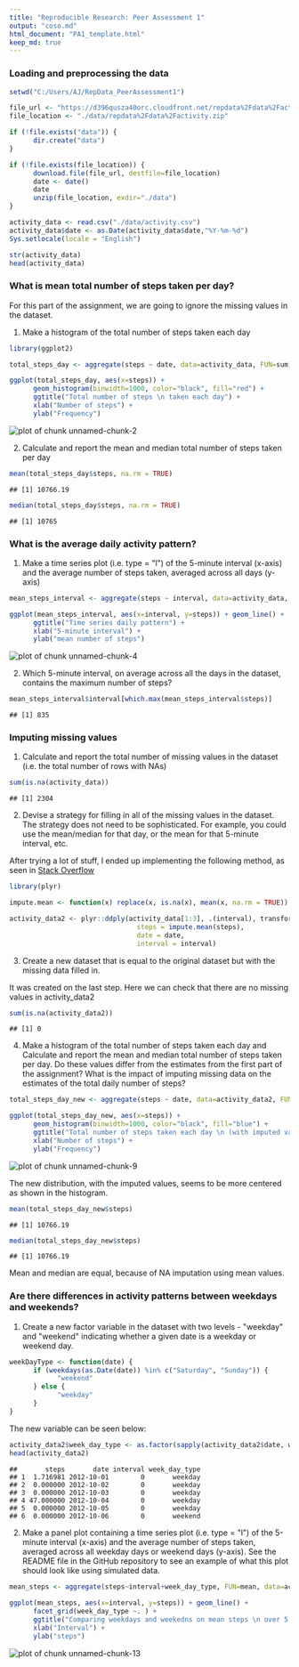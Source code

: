 ```yaml
---
title: "Reproducible Research: Peer Assessment 1"
output: "coso.md"
html_document: "PA1_template.html"
keep_md: true
---
```

      
### Loading and preprocessing the data


```r
setwd("C:/Users/AJ/RepData_PeerAssessment1")

file_url <- "https://d396qusza40orc.cloudfront.net/repdata%2Fdata%2Factivity.zip"
file_location <- "./data/repdata%2Fdata%2Factivity.zip"

if (!file.exists("data")) {
      dir.create("data")
}

if (!file.exists(file_location)) {
      download.file(file_url, destfile=file_location)
      date <- date()
      date
      unzip(file_location, exdir="./data")
}

activity_data <- read.csv("./data/activity.csv")
activity_data$date <- as.Date(activity_data$date,"%Y-%m-%d")
Sys.setlocale(locale = "English")

str(activity_data)
head(activity_data)
```
      
### What is mean total number of steps taken per day?

For this part of the assignment, we are going to ignore the missing values in the dataset.

1. Make a histogram of the total number of steps taken each day


```r
library(ggplot2)

total_steps_day <- aggregate(steps ~ date, data=activity_data, FUN=sum)

ggplot(total_steps_day, aes(x=steps)) + 
      geom_histogram(binwidth=1000, color="black", fill="red") +
      ggtitle("Total number of steps \n taken each day") +
      xlab("Number of steps") +
      ylab("Frequency")
```

![plot of chunk unnamed-chunk-2](figure/unnamed-chunk-2-1.png) 

2. Calculate and report the mean and median total number of steps taken per day


```r
mean(total_steps_day$steps, na.rm = TRUE)
```

```
## [1] 10766.19
```

```r
median(total_steps_day$steps, na.rm = TRUE)
```

```
## [1] 10765
```
      
### What is the average daily activity pattern?

1. Make a time series plot (i.e. type = "l") of the 5-minute interval (x-axis) and the average number of steps taken, averaged across all days (y-axis)


```r
mean_steps_interval <- aggregate(steps ~ interval, data=activity_data, FUN=mean)

ggplot(mean_steps_interval, aes(x=interval, y=steps)) + geom_line() +
      ggtitle("Time series daily pattern") +
      xlab("5-minute interval") +
      ylab("mean number of steps")
```

![plot of chunk unnamed-chunk-4](figure/unnamed-chunk-4-1.png) 

2. Which 5-minute interval, on average across all the days in the dataset, contains the maximum number of steps?


```r
mean_steps_interval$interval[which.max(mean_steps_interval$steps)]
```

```
## [1] 835
```


### Imputing missing values

1. Calculate and report the total number of missing values in the dataset (i.e. the total number of rows with NAs)


```r
sum(is.na(activity_data))
```

```
## [1] 2304
```

2. Devise a strategy for filling in all of the missing values in the dataset.  The strategy does not need to be sophisticated. For example, you could use the mean/median for that day, or the mean for that 5-minute interval, etc.

After trying a lot of stuff, I ended up implementing the following method, as seen in [Stack Overflow](http://stackoverflow.com/a/9322975/3657371)


```r
library(plyr)

impute.mean <- function(x) replace(x, is.na(x), mean(x, na.rm = TRUE))

activity_data2 <- plyr::ddply(activity_data[1:3], .(interval), transform,
                                steps = impute.mean(steps),
                                date = date,
                                interval = interval)
```

3. Create a new dataset that is equal to the original dataset but with the missing data filled in.

It was created on the last step. Here we can check that there are no missing values in activity_data2

```r
sum(is.na(activity_data2))
```

```
## [1] 0
```

4. Make a histogram of the total number of steps taken each day and Calculate and report the mean and median total number of steps taken per day. Do these values differ from the estimates from the first part of the assignment? What is the impact of imputing missing data on the estimates of the total daily number of steps?


```r
total_steps_day_new <- aggregate(steps ~ date, data=activity_data2, FUN=sum)

ggplot(total_steps_day_new, aes(x=steps)) + 
      geom_histogram(binwidth=1000, color="black", fill="blue") +
      ggtitle("Total number of steps taken each day \n (with imputed values)") +
      xlab("Number of steps") +
      ylab("Frequency")
```

![plot of chunk unnamed-chunk-9](figure/unnamed-chunk-9-1.png) 

The new distribution, with the imputed values, seems to be more centered as shown in
the histogram.


```r
mean(total_steps_day_new$steps)
```

```
## [1] 10766.19
```

```r
median(total_steps_day_new$steps)
```

```
## [1] 10766.19
```
Mean and median are equal, because of NA imputation using mean values.


### Are there differences in activity patterns between weekdays and weekends?

1. Create a new factor variable in the dataset with two levels - "weekday" and "weekend" indicating whether a given date is a weekday or weekend day.


```r
weekDayType <- function(date) {
      if (weekdays(as.Date(date)) %in% c("Saturday", "Sunday")) {
            "weekend"
      } else {
            "weekday"
      }
}
```

The new variable can be seen below:

```r
activity_data2$week_day_type <- as.factor(sapply(activity_data2$date, weekDayType))
head(activity_data2)
```

```
##       steps       date interval week_day_type
## 1  1.716981 2012-10-01        0       weekday
## 2  0.000000 2012-10-02        0       weekday
## 3  0.000000 2012-10-03        0       weekday
## 4 47.000000 2012-10-04        0       weekday
## 5  0.000000 2012-10-05        0       weekday
## 6  0.000000 2012-10-06        0       weekend
```

2. Make a panel plot containing a time series plot (i.e. type = "l") of the 5-minute  interval (x-axis) and the average number of steps taken, averaged across all weekday days or weekend days (y-axis). See the README file in the GitHub repository to see an example  of what this plot should look like using simulated data.


```r
mean_steps <- aggregate(steps~interval+week_day_type, FUN=mean, data=activity_data2)
      
ggplot(mean_steps, aes(x=interval, y=steps)) + geom_line() +
      facet_grid(week_day_type ~. ) +
      ggtitle("Comparing weekdays and weekedns on mean steps \n over 5 minute intervals") +
      xlab("Interval") +
      ylab("steps")
```

![plot of chunk unnamed-chunk-13](figure/unnamed-chunk-13-1.png) 


